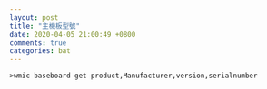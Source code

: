 ```yaml
---
layout: post
title: "主機板型號"
date: 2020-04-05 21:00:49 +0800
comments: true
categories: bat
---
```


`>wmic baseboard get product,Manufacturer,version,serialnumber`